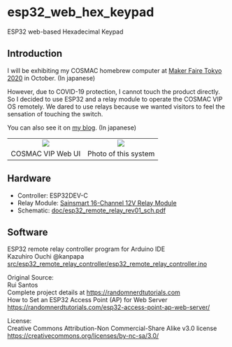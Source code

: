 # esp32_web_hex_keypad
ESP32 web-based Hexadecimal Keypad

## Introduction
I will be exhibiting my COSMAC homebrew computer at [Maker Faire Tokyo 2020](https://makezine.jp/event/makers-mft2020/m0029/) in October.
  (In japanese)

However, due to COVID-19 protection, I cannot touch the product directly.
So I decided to use ESP32 and a relay module to operate the COSMAC VIP OS remotely.
We dared to use relays because we wanted visitors to feel the sensation of touching the switch.

You can also see it on [my blog](https://kanpapa.com/cosmac/blog/2020/09/cosmac-vip-os-ESP32-remote-keypad.html). (In japanese)

<table class="table table-hover table-striped table-bordered">
  <tr align="center">
   <td><img src="https://github.com/kanpapa/esp32_web_hex_keypad/blob/master/pics/Screenshot_cosmac_vip_os_remote1.png"></td>
   <td><img src="https://github.com/kanpapa/esp32_web_hex_keypad/blob/master/pics/cosmac_vip_auto_vram1.jpg"></td>
  </tr>
  <tr align="center">
    <td>COSMAC VIP Web UI</td>
    <td>Photo of this system</td>
  </tr>
</table>

## Hardware
* Controller: ESP32DEV-C
* Relay Module: [Sainsmart 16-Channel 12V Relay Module](https://www.sainsmart.com/products/16-channel-12v-relay-module) 
* Schematic: [doc/esp32_remote_relay_rev01_sch.pdf](doc/esp32_remote_relay_rev01_sch.pdf)

## Software
ESP32 remote relay controller program for Arduino IDE  
  Kazuhiro Ouchi  @kanpapa  
  [src/esp32_remote_relay_controller/esp32_remote_relay_controller.ino](src/esp32_remote_relay_controller/esp32_remote_relay_controller.ino)
   

Original Source:  
  Rui Santos  
  Complete project details at https://randomnerdtutorials.com  
  How to Set an ESP32 Access Point (AP) for Web Server  
  https://randomnerdtutorials.com/esp32-access-point-ap-web-server/  

License:  
  Creative Commons Attribution-Non Commercial-Share Alike v3.0 license  
  https://creativecommons.org/licenses/by-nc-sa/3.0/  
